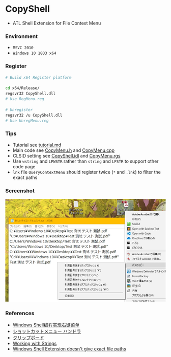 # CopyShell
+ ATL Shell Extension for File Context Menu

### Environment
+ `MSVC 2010`
+ `Windows 10 1803 x64`

### Register
```bash
# Build x64 Register platform

cd x64/Release/
regsvr32 CopyShell.dll
# Use RegMenu.reg

# Unregister
regsvr32 /u CopyShell.dll
# Use UnregMenu.reg
```

### Tips
+ Tutorial see [tutorial.md](https://github.com/Aoi-hosizora/CopyShell/blob/master/tutorial.md)
+ Main code see [CopyMenu.h](https://github.com/Aoi-hosizora/CopyShell/blob/master/CopyMenu.h) and [CopyMenu.cpp](https://github.com/Aoi-hosizora/CopyShell/blob/master/CopyMenu.cpp)
+ CLSID setting see [CopyShell.idl](https://github.com/Aoi-hosizora/CopyShell/blob/master/CopyShell.idl) and [CopyMenu.rgs](https://github.com/Aoi-hosizora/CopyShell/blob/master/CopyMenu.rgs)
+ Use `wstring` and `LPWSTR` rather than `string` and `LPSTR` to support other code page
+ `lnk` file `QueryContextMenu` should register twice (`*` and `.lnk`) to filter the exact paths

### Screenshot
![Screenshot1](./assets/Screenshot1.jpg)

### References
+ [Windows Shell编程实现右键菜单](https://blog.csdn.net/zaishaoyi/article/details/38475553)
+ [ショットカットメニュー ハンドラ](http://eternalwindows.jp/shell/shellex/shellex08.html)
+ [クリップボード](http://wisdom.sakura.ne.jp/system/winapi/win32/win90.html)
+ [Working with Strings](https://docs.microsoft.com/en-us/windows/win32/learnwin32/working-with-strings)
+ [Windows Shell Extension doesn't give exact file paths](https://stackoverflow.com/questions/21848694/windows-shell-extension-doesnt-give-exact-file-paths)
